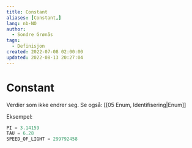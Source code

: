 ```yaml
---
title: Constant
aliases: [Constant,]
lang: nb-NO
author:
  - Sondre Grønås
tags:
  - Definisjon
created: 2022-07-08 02:00:00
updated: 2022-08-13 20:27:04
---
```

# Constant
Verdier som ikke endrer seg. Se også: [[05 Enum, Identifisering|Enum]]

Eksempel:
```python
PI = 3.14159
TAU = 6.28
SPEED_OF_LIGHT = 299792458
```